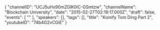 {
    "channelID": "UCJ5uHx90mZGlK0lC-GSmtzw",
    "channelName": "Blockchain University",
    "date": "2015-02-27T02:19:17.000Z",
    "draft": false,
    "events": [
        ""
    ],
    "speakers": [],
    "tags": [],
    "title": "Koinify Tom Ding Part 2",
    "youtubeID": "74b4G2vCGiE"
}